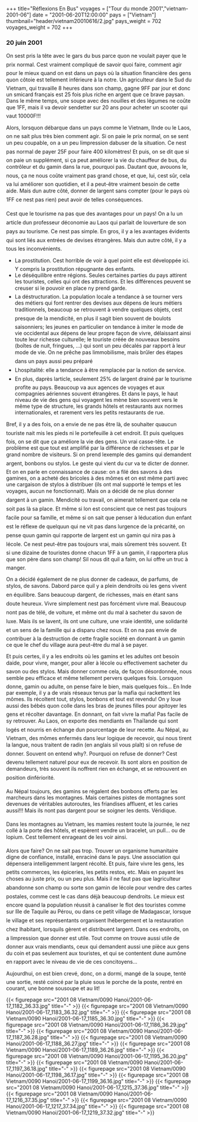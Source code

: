 +++
title="Réflexions En Bus"
voyages = ["Tour du monde 2001","vietnam-2001-06"]
date = "2001-06-20T12:00:00"
pays = ["Vietnam"]
thumbnail="header/vietnam20010616/2.jpg"
pays_weight = 702
voyages_weight = 702
+++
### 20 juin 2001

On sest pris la tête avec le gars du bus parce quon ne voulait payer que 
le prix normal. Cest vraiment compliqué de savoir quoi faire, comment agir 
pour le mieux quand on est dans un pays où la situation financière des gens 
quon côtoie est tellement inférieure à la notre. Un agriculteur dans le Sud 
du Vietnam, qui travaille 8 heures dans son champ, gagne 9FF par jour et donc 
un smicard français est 25 fois plus riche en argent que ce brave paysan. Dans 
le même temps, une soupe avec des nouilles et des légumes ne coûte que 1FF, 
mais il va devoir sendetter sur 20 ans pour acheter un scooter qui vaut 10000F!!! 


Alors, lorsquon débarque dans un pays comme le Vietnam, lInde ou le Laos, 
on ne sait plus très bien comment agir. Si on paie le prix normal, on se sent 
un peu coupable, on a un peu limpression dabuser de la situation. Ce nest 
pas normal de payer 25F pour faire 400 kilomètres! Et puis, on se dit que 
si on paie un supplément, si ça peut améliorer la vie du chauffeur de bus, du 
contrôleur et du gamin dans la rue, pourquoi pas. Dautant que, avouons le, 
nous, ça ne nous coûte vraiment pas grand chose, et que, lui, cest sûr, cela 
va lui améliorer son quotidien, et il a peut-être vraiment besoin de cette aide. 
Mais dun autre côté, donner de largent sans compter (pour le pays où 1FF ce 
nest pas rien) peut avoir de telles conséquences.

Cest que le tourisme na pas que des avantages pour un pays! On a lu un article 
dun professeur déconomie au Laos qui parlait de louverture de son pays au 
tourisme. Ce nest pas simple. En gros, il y a les avantages évidents qui sont 
liés aux entrées de devises étrangères. Mais dun autre côté, il y a tous les 
inconvénients. 

<ul>
<li>La prostitution. Cest horrible de voir à quel point elle est développée 
ici. Y compris la prostitution répugnante des enfants.</li>
<li>Le déséquilibre entre régions. Seules certaines parties du pays attirent 
les touristes, celles qui ont des attractions. Et les différences peuvent 
se creuser si le pouvoir en place ny prend garde. </li>
<li>La déstructuration. La population locale a tendance à se tourner vers des 
métiers qui font rentrer des devises aux dépens de leurs métiers traditionnels, 
beaucoup se retrouvent à vendre quelques objets, cest presque de la mendicité, 
en plus il sagit bien souvent de boulots saisonniers; les jeunes en particulier 
on tendance à imiter le mode de vie occidental aux dépens de leur propre façon 
de vivre, délaissant ainsi toute leur richesse culturelle; le touriste créée 
de nouveaux besoins (boîtes de nuit, fringues, ...) qui sont un peu décalés 
par rapport à leur mode de vie. On ne prêche pas limmobilisme, mais brûler 
des étapes dans un pays aussi peu préparé </li>
<li>Lhospitalité: elle a tendance à être remplacée par la notion de service. 
</li>
<li>En plus, daprès larticle, seulement 25% de largent drainé par le tourisme 
profite au pays. Beaucoup va aux agences de voyages et aux compagnies aériennes 
souvent étrangères. Et dans le pays, le haut niveau de vie des gens qui voyagent 
les mène bien souvent vers le même type de structure, les grands hôtels et 
restaurants aux normes internationales, et rarement vers les petits restaurants 
de rue.</li>
</ul>
Bref, il y a des fois, on a envie de ne pas être là, de souhaiter quaucun 
touriste nait mis les pieds ni le portefeuille à cet endroit. Et puis quelques 
fois, on se dit que ça améliore la vie des gens. Un vrai casse-tête. Le problème 
est que tout est amplifié par la différence de richesses et par le grand nombre 
de visiteurs. Si on prend lexemple des gamins qui demandent argent, bonbons 
ou stylos. Le geste qui vient du cur va te dicter de donner. Et on en parle 
en connaissance de cause: on a filé des savons à des gamines, on a acheté des 
bricoles à des mômes et on est même parti avec une cargaison de stylos à distribuer 
(ils ont mal supporté le temps et les voyages, aucun ne fonctionnait). Mais 
on a décidé de ne plus donner dargent à un gamin. Mendicité ou travail, on 
aimerait tellement que cela ne soit pas là sa place. Et même si lon est conscient 
que ce nest pas toujours facile pour sa famille, et même si on sait que penser 
à léducation dun enfant est le réflexe de quelquun qui ne vit pas dans lurgence 
de la précarité, on pense quun gamin qui rapporte de largent est un gamin 
qui nira pas à lécole. Ce nest peut-être pas toujours vrai, mais sûrement 
très souvent. Et si une dizaine de touristes donne chacun 1FF à un gamin, il 
rapportera plus que son père dans son champ! Sil nous dit quil a faim, on 
lui offre un truc à manger. 

On a décidé également de ne plus donner de cadeaux, de parfums, de stylos, 
de savons. Dabord parce quil y a plein dendroits où les gens vivent en équilibre. 
Sans beaucoup dargent, de richesses, mais en étant sans doute heureux. Vivre 
simplement nest pas forcément vivre mal. Beaucoup nont pas de télé, de voiture, 
et même ont du mal à sacheter du savon de luxe. Mais ils se lavent, ils ont 
une culture, une vraie identité, une solidarité et un sens de la famille qui 
a disparu chez nous. Et on na pas envie de contribuer à la destruction de cette 
fragile société en donnant à un gamin ce que le chef du village aura peut-être 
du mal à se payer.

Et puis certes, il y a les endroits où les gamins et les adultes ont besoin 
daide, pour vivre, manger, pour aller à lécole ou effectivement sacheter 
du savon ou des stylos. Mais donner comme cela, de façon désordonnée, nous semble 
peu efficace et même tellement pervers quelques fois. Lorsquon donne, gamin 
ou adulte, on pense faire le bien, mais quelques fois... En Inde par exemple, 
il y a de vrais réseaux tenus par la mafia qui rackettent les mômes. Ils récoltent 
tout, stylos, bonbons et tout est revendu! On y loue aussi des bébés quon colle 
dans les bras de jeunes filles pour apitoyer les gens et récolter davantage. 
En donnant, on fait vivre la mafia! Pas facile de sy retrouver. Au Laos, on 
exporte des mendiants en Thaïlande qui sont logés et nourris en échange dun 
pourcentage de leur recette. Au Népal, au Vietnam, des mômes enfermés dans 
leur logique de recevoir, qui nous tirent la langue, nous traitent de radin 
(en anglais sil vous plaît) si on refuse de donner. Souvent on entend why?. 
Pourquoi on refuse de donner? Cest devenu tellement naturel pour eux de recevoir. 
Ils sont alors en position de demandeurs, très souvent ils noffrent rien en 
échange, et se retrouvent en position dinfériorité. 

Au Népal toujours, des gamins se régalent des bonbons offerts par les marcheurs 
dans les montagnes. Mais certaines pistes de montagnes sont devenues de véritables 
autoroutes, les friandises affluent, et les caries aussi!!! Mais ils nont pas 
dargent pour se soigner les dents. Véridique. 

Dans les montagnes au Vietnam, les mamies restent toute la journée, le nez 
collé à la porte des hôtels, et espèrent vendre un bracelet, un pull... ou de 
lopium. Cest tellement enrageant de les voir ainsi.

Alors que faire? On ne sait pas trop. Trouver un organisme humanitaire digne 
de confiance, installé, enraciné dans le pays. Une association qui dépensera 
intelligemment largent récolté. Et puis, faire vivre les gens, les petits commerces, 
les épiceries, les petits restos, etc. Mais en payant les choses au juste prix, 
ou un peu plus. Mais il ne faut pas que lagriculteur abandonne son champ ou 
sorte son gamin de lécole pour vendre des cartes postales, comme cest le cas 
dans déjà beaucoup dendroits. Le mieux est encore quand la population réussit 
à canaliser le flot des touristes comme sur lîle de Taquile au Pérou, ou dans 
ce petit village de Madagascar, lorsque le village et ses représentants organisent 
lhébergement et la restauration chez lhabitant, lorsquils gèrent et distribuent 
largent. Dans ces endroits, on a limpression que donner est utile. Tout comme 
on trouve aussi utile de donner aux vrais mendiants, ceux qui demandent aussi 
une pièce aux gens du coin et pas seulement aux touristes, et qui se contentent 
dune aumône en rapport avec le niveau de vie de ces concitoyens...

Aujourdhui, on est bien crevé, donc, on a dormi, mangé de la soupe, tenté 
une sortie, resté coincé par la pluie sous le porche de la poste, rentré en 
courant, une bonne sousoupe et au lit!


<div id="TOTO">{{< figurepage src="2001 08 Vietnam/0090 Hanoi/2001-06-17_1182_36.33.jpg" title="-"  >}}
{{< figurepage src="2001 08 Vietnam/0090 Hanoi/2001-06-17_1183_36.32.jpg" title="-"  >}}
{{< figurepage src="2001 08 Vietnam/0090 Hanoi/2001-06-17_1185_36.30.jpg" title="-"  >}}
{{< figurepage src="2001 08 Vietnam/0090 Hanoi/2001-06-17_1186_36.29.jpg" title="-"  >}}
{{< figurepage src="2001 08 Vietnam/0090 Hanoi/2001-06-17_1187_36.28.jpg" title="-"  >}}
{{< figurepage src="2001 08 Vietnam/0090 Hanoi/2001-06-17_1188_36.27.jpg" title="-"  >}}
{{< figurepage src="2001 08 Vietnam/0090 Hanoi/2001-06-17_1189_36.26.jpg" title="-"  >}}
{{< figurepage src="2001 08 Vietnam/0090 Hanoi/2001-06-17_1195_36.20.jpg" title="-"  >}}
{{< figurepage src="2001 08 Vietnam/0090 Hanoi/2001-06-17_1197_36.18.jpg" title="-"  >}}
{{< figurepage src="2001 08 Vietnam/0090 Hanoi/2001-06-17_1198_36.17.jpg" title="-"  >}}
{{< figurepage src="2001 08 Vietnam/0090 Hanoi/2001-06-17_1199_36.16.jpg" title="-"  >}}
{{< figurepage src="2001 08 Vietnam/0090 Hanoi/2001-06-17_1215_37.36.jpg" title="-"  >}}
{{< figurepage src="2001 08 Vietnam/0090 Hanoi/2001-06-17_1216_37.35.jpg" title="-"  >}}
{{< figurepage src="2001 08 Vietnam/0090 Hanoi/2001-06-17_1217_37.34.jpg" title="-"  >}}
{{< figurepage src="2001 08 Vietnam/0090 Hanoi/2001-06-17_1219_37.32.jpg" title="-"  >}}
</DIV>

